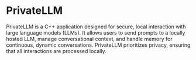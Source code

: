 # PrivateLLM
PrivateLLM is a C++ application designed for secure, local interaction with large language models (LLMs). It allows users to send prompts to a locally hosted LLM, manage conversational context, and handle memory for continuous, dynamic conversations. PrivateLLM prioritizes privacy, ensuring that all interactions are processed locally.
